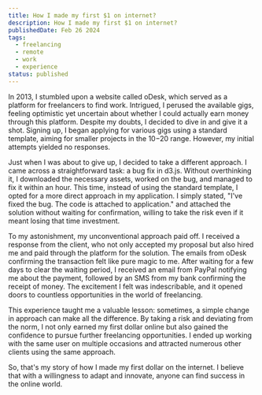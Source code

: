 ```yaml
---
title: How I made my first $1 on internet?
description: How I made my first $1 on internet?
publishedDate: Feb 26 2024
tags:
  - freelancing
  - remote
  - work
  - experience
status: published
---
```

In 2013, I stumbled upon a website called oDesk, which served as a platform for freelancers to find work. Intrigued, I perused the available gigs, feeling optimistic yet uncertain about whether I could actually earn money through this platform. Despite my doubts, I decided to dive in and give it a shot. Signing up, I began applying for various gigs using a standard template, aiming for smaller projects in the $10-$20 range. However, my initial attempts yielded no responses.

Just when I was about to give up, I decided to take a different approach. I came across a straightforward task: a bug fix in d3.js. Without overthinking it, I downloaded the necessary assets, worked on the bug, and managed to fix it within an hour. This time, instead of using the standard template, I opted for a more direct approach in my application. I simply stated, "I've fixed the bug. The code is attached to application." and attached the solution without waiting for confirmation, willing to take the risk even if it meant losing that time investment.

To my astonishment, my unconventional approach paid off. I received a response from the client, who not only accepted my proposal but also hired me and paid through the platform for the solution. The emails from oDesk confirming the transaction felt like pure magic to me. After waiting for a few days to clear the waiting period, I received an email from PayPal notifying me about the payment, followed by an SMS from my bank confirming the receipt of money. The excitement I felt was indescribable, and it opened doors to countless opportunities in the world of freelancing.

This experience taught me a valuable lesson: sometimes, a simple change in approach can make all the difference. By taking a risk and deviating from the norm, I not only earned my first dollar online but also gained the confidence to pursue further freelancing opportunities. I ended up working with the same user on multiple occasions and attracted numerous other clients using the same approach.

So, that's my story of how I made my first dollar on the internet. I believe that with a willingness to adapt and innovate, anyone can find success in the online world.
